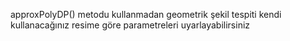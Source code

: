 approxPolyDP() metodu kullanmadan geometrik şekil tespiti
kendi kullanacağınız resime göre parametreleri uyarlayabilirsiniz
